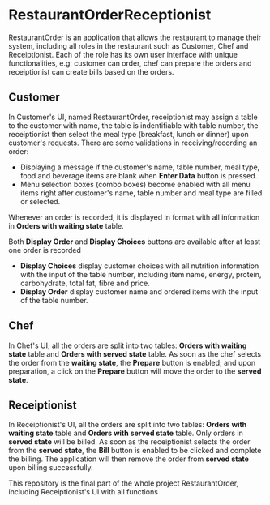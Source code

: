 # RestaurantOrderReceptionist

RestaurantOrder is an application that allows the restaurant to manage their system, including all roles in the restaurant such as
Customer, Chef and Receiptionist. Each of the role has its own user interface with unique functionalities, e.g: customer can order,
chef can prepare the orders and receiptionist can create bills based on the orders.

## Customer
In Customer's UI, named RestaurantOrder, receiptionist may assign a table to the customer with name, the table is indentifiable with
table number, the receiptionist then select the meal type (breakfast, lunch or dinner) upon customer's requests. There are some validations
in receiving/recording an order:
- Displaying a message if the customer's name, table number, meal type, food and beverage items are blank when **Enter Data** button is pressed.
- Menu selection boxes (combo boxes) become enabled with all menu items right after customer's name, table number and meal type are 
filled or selected.

Whenever an order is recorded, it is displayed in format with all information in **Orders with waiting state** table.

Both **Display Order** and **Display Choices** buttons are available after at least one order is recorded
- **Display Choices**  display customer choices with all nutrition information with the input of the table number, including item name,
energy, protein, carbohydrate, total fat, fibre and price.
- **Display Order**  display customer name and ordered items with the input of the table number.


## Chef
In Chef's UI, all the orders are split into two tables: **Orders with waiting state** table and **Orders with served state** table.
As soon as the chef selects the order from the **waiting state**, the **Prepare** button is enabled; and upon preparation, a click on the 
**Prepare** button will move the order to the **served state**.

## Receiptionist
In Receiptionist's UI, all the orders are split into two tables: **Orders with waiting state** table and **Orders with served state** table.
Only orders in **served state** will be billed. As soon as the receiptionist selects the order from the **served state**, the **Bill** button 
is enabled to be clicked and complete the billing. The application will then remove the order from **served state** upon billing successfully.

This repository is the final part of the whole project RestaurantOrder, including Receiptionist's UI with all functions
